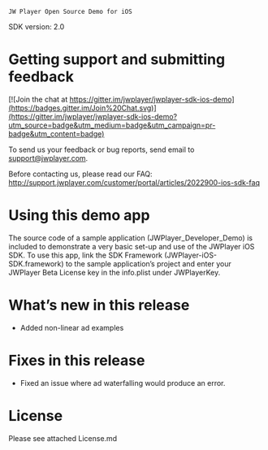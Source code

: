 ~~~~~~~~~~~~~~~~~~~~~~~~~~~~~~~~~
JW Player Open Source Demo for iOS
~~~~~~~~~~~~~~~~~~~~~~~~~~~~~~~~~

SDK version: 2.0

Getting support and submitting feedback
=======================================

[![Join the chat at https://gitter.im/jwplayer/jwplayer-sdk-ios-demo](https://badges.gitter.im/Join%20Chat.svg)](https://gitter.im/jwplayer/jwplayer-sdk-ios-demo?utm_source=badge&utm_medium=badge&utm_campaign=pr-badge&utm_content=badge)

To send us your feedback or bug reports, send email to support@jwplayer.com.

Before contacting us, please read our FAQ: http://support.jwplayer.com/customer/portal/articles/2022900-ios-sdk-faq

Using this demo app
==================

The source code of a sample application (JWPlayer_Developer_Demo) is included to demonstrate a very basic set-up and use of the JWPlayer iOS SDK. To use this app, link the SDK Framework (JWPlayer-iOS-SDK.framework) to the sample application’s project and enter your JWPlayer Beta License key in the info.plist under JWPlayerKey.

What’s new in this release
==========================

- Added non-linear ad examples

Fixes in this release
=====================

- Fixed an issue where ad waterfalling would produce an error.


License
===============

Please see attached License.md
